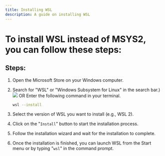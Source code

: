 ```yaml
---
title: Installing WSL
description: A guide on installing WSL
---
```


<h1> To install WSL instead of MSYS2, you can follow these steps: </h1>

## Steps: 
1. Open the Microsoft Store on your Windows computer.

    
2. Search for "WSL" or "Windows Subsystem for Linux" in the search bar.)
    ![](https://i.imgur.com/6jYdhsO.png)
                    OR
    Enter the following command in your terminal.
    ```bash
    wsl --install
    ```

3. Select the version of WSL you want to install (e.g., WSL 2).
4. Click on the "`Install`" button to start the installation process.
5. Follow the installation wizard and wait for the installation to complete.
6. Once the installation is finished, you can launch WSL from the Start menu or by typing "`wsl`" in the command prompt.


